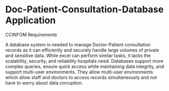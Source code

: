 # Doc-Patient-Consultation-Database Application
CCINFOM Requirements

A database system is needed to manage Doctor-Patient consultation records as it can efficiently and securely handle large volumes of private and sensitive data. While excel can perform similar tasks, it lacks the scalability, security, and reliability hospitals need. Databases support more complex queries, ensure quick access while maintaining data integrity, and support multi-user environments. They allow multi-user environments which allow staff and doctors to access records simultaneously and not have to worry about data corruption.
